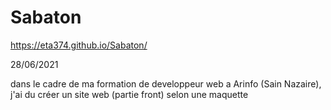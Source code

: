 # Sabaton

https://eta374.github.io/Sabaton/

28/06/2021

dans le cadre de ma formation de developpeur web a Arinfo (Sain Nazaire), j'ai du créer un site web (partie front) selon une maquette
